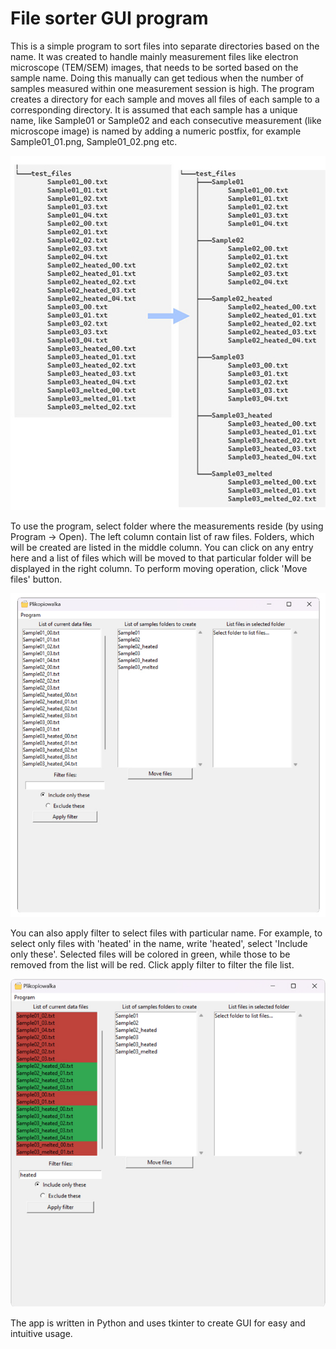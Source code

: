 # File sorter GUI program
This is a simple program to sort files into separate directories based on the name. It was created to handle mainly measurement files like electron microscope (TEM/SEM) images, that needs to be sorted based on the sample name. Doing this manually can get tedious when the number of samples measured within one measurement session is high. The program creates a directory for each sample and moves all files of each sample to a corresponding directory. It is assumed that each sample has a unique name, like Sample01 or Sample02 and each consecutive measurement (like microscope image) is named by adding a numeric postfix, for example Sample01_01.png, Sample01_02.png etc. 

![Scheme](desc/plikopiowalka_scheme.jpg)

To use the program, select folder where the measurements reside (by using Program -> Open). The left column contain list of raw files. Folders, which will be created are listed in the middle column. You can click on any entry here and a list of files which will be moved to that particular folder will be displayed in the right column. To perform moving operation, click 'Move files' button.

![Scheme](desc/plikopiowalka_window.jpg)

You can also apply filter to select files with particular name. For example, to select only files with 'heated' in the name, write 'heated', select 'Include only these'. Selected files will be colored in green, while those to be removed from the list will be red. Click apply filter to filter the file list.

![Scheme](desc/plikopiowalka_filtering.jpg)

The app is written in Python and uses tkinter to create GUI for easy and intuitive usage. 